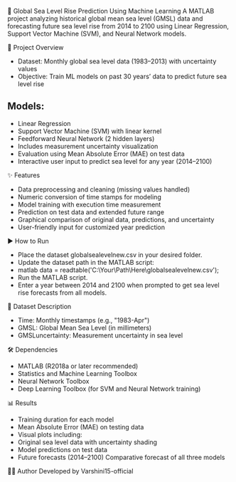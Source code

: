 🌊 Global Sea Level Rise Prediction Using Machine Learning
A MATLAB project analyzing historical global mean sea level (GMSL) data and forecasting future sea level rise from 2014 to 2100 using Linear Regression, Support Vector Machine (SVM), and Neural Network models.

🚀 Project Overview
- Dataset: Monthly global sea level data (1983–2013) with uncertainty values
- Objective: Train ML models on past 30 years’ data to predict future sea level rise

## Models:
- Linear Regression
- Support Vector Machine (SVM) with linear kernel
- Feedforward Neural Network (2 hidden layers)
- Includes measurement uncertainty visualization
- Evaluation using Mean Absolute Error (MAE) on test data
- Interactive user input to predict sea level for any year (2014–2100)

✨ Features
- Data preprocessing and cleaning (missing values handled)
- Numeric conversion of time stamps for modeling
- Model training with execution time measurement
- Prediction on test data and extended future range
- Graphical comparison of original data, predictions, and uncertainty
- User-friendly input for customized year prediction

▶️ How to Run
- Place the dataset globalsealevelnew.csv in your desired folder.
- Update the dataset path in the MATLAB script:
- matlab
  data = readtable('C:\Your\Path\Here\globalsealevelnew.csv');
- Run the MATLAB script.
- Enter a year between 2014 and 2100 when prompted to get sea level rise forecasts from all models.

📂 Dataset Description
- Time: Monthly timestamps (e.g., "1983-Apr")
- GMSL: Global Mean Sea Level (in millimeters)
- GMSLuncertainty: Measurement uncertainty in sea level

🛠 Dependencies
- MATLAB (R2018a or later recommended)
- Statistics and Machine Learning Toolbox
- Neural Network Toolbox
- Deep Learning Toolbox (for SVM and Neural Network training)

📊 Results
- Training duration for each model
- Mean Absolute Error (MAE) on testing data
- Visual plots including:
- Original sea level data with uncertainty shading
- Model predictions on test data
- Future forecasts (2014–2100)
Comparative forecast of all three models

👩‍💻 Author
Developed by Varshini15-official

